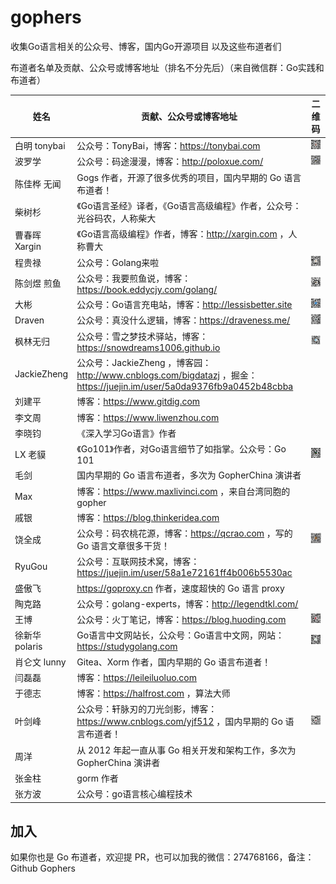# gophers
收集Go语言相关的公众号、博客，国内Go开源项目 以及这些布道者们

布道者名单及贡献、公众号或博客地址（排名不分先后）（来自微信群：Go实践和布道者）

| 姓名           | 贡献、公众号或博客地址                                       | 二维码                                                       |
| -------------- | ------------------------------------------------------------ | ------------------------------------------------------------ |
| 白明 tonybai   | 公众号：TonyBai，博客：https://tonybai.com                   | <img src="qrcode/tonybai.jpg" width="128px">                 |
| 波罗学         | 公众号：码途漫漫，博客：http://poloxue.com/                  | <img src="qrcode/波罗学-码途漫漫.png" width="128px">         |
| 陈佳桦 无闻    | Gogs 作者，开源了很多优秀的项目，国内早期的 Go 语言布道者！  |                                                              |
| 柴树杉         | 《Go语言圣经》译者，《Go语言高级编程》作者，公众号：光谷码农，人称柴大 |                                                              |
| 曹春晖 Xargin  | 《Go语言高级编程》作者，博客：http://xargin.com ，人称曹大   |                                                              |
| 程贵禄         | 公众号：Golang来啦                                           | <img src="qrcode/Golang来啦.jpg" width="128px">              |
| 陈剑煜 煎鱼    | 公众号：我要煎鱼说，博客：https://book.eddycjy.com/golang/   | <img src="qrcode/我要煎鱼说.jpg" width="128px">              |
| 大彬           | 公众号：Go语言充电站，博客：http://lessisbetter.site         | <img src="qrcode/大彬-Go语言充电站.jpg" width="128px">       |
| Draven         | 公众号：真没什么逻辑，博客：https://draveness.me/            | <img src="qrcode/真没什么逻辑.png" width="128px">            |
| 枫林无归       | 公众号：雪之梦技术驿站，博客：https://snowdreams1006.github.io | <img src="qrcode/雪之梦技术驿站.png" width="128px">          |
| JackieZheng    | 公众号：JackieZheng ，博客园：http://www.cnblogs.com/bigdatazj ，掘金：https://juejin.im/user/5a0da9376fb9a0452b48cbba |                                                              |
| 刘建平         | 博客：https://www.gitdig.com                                 |                                                              |
| 李文周         | 博客：https://www.liwenzhou.com                              |                                                              |
| 李晓钧         | 《深入学习Go语言》作者                                       |                                                              |
| LX 老貘        | 《Go101》作者，对Go语言细节了如指掌。公众号：Go 101          | <img src="qrcode/go101.jpg" width="128px">                   |
| 毛剑           | 国内早期的 Go 语言布道者，多次为 GopherChina 演讲者          |                                                              |
| Max            | 博客：https://www.maxlivinci.com ，来自台湾同胞的 gopher     |                                                              |
| 戚银           | 博客：https://blog.thinkeridea.com                           |                                                              |
| 饶全成         | 公众号：码农桃花源，博客：https://qcrao.com ，写的 Go 语言文章很多干货！ | <img src="qrcode/饶全成-码农桃花源.png" width="128px">       |
| RyuGou         | 公众号：互联网技术窝，博客：https://juejin.im/user/58a1e72161ff4b006b5530ac |                                                              |
| 盛傲飞         | https://goproxy.cn 作者，速度超快的 Go 语言 proxy            |                                                              |
| 陶克路         | 公众号：golang-experts，博客：http://legendtkl.com/          |                                                              |
| 王博           | 公众号：火丁笔记，博客：https://blog.huoding.com             | <img src="qrcode/huoding.jpg" width="128px">                 |
| 徐新华 polaris | Go语言中文网站长，公众号：Go语言中文网，网站：https://studygolang.com | <img src="qrcode/Go语言中文网.jpg" width="128px">            |
| 肖仑文 lunny   | Gitea、Xorm 作者，国内早期的 Go 语言布道者！                 |                                                              |
| 闫磊磊         | 博客：https://leileiluoluo.com                               |                                                              |
| 于德志         | 博客：https://halfrost.com ，算法大师                        |                                                              |
| 叶剑峰         | 公众号：轩脉刃的刀光剑影，博客：https://www.cnblogs.com/yjf512 ，国内早期的 Go 语言布道者！ | <img src="qrcode/叶剑峰-轩脉刃的刀光剑影.jpg" width="128px"> |
| 周洋           | 从 2012 年起一直从事 Go 相关开发和架构工作，多次为 GopherChina 演讲者 |                                                              |
| 张金柱         | gorm 作者                                                    |                                                              |
| 张方波         | 公众号：go语言核心编程技术                                   |                                                              |

## 加入

如果你也是 Go 布道者，欢迎提 PR，也可以加我的微信：274768166，备注：Github Gophers

